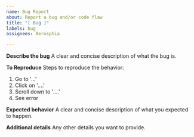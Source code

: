 ```yaml
---
name: Bug Report
about: Report a bug and/or code flaw
title: "[ Bug ]"
labels: bug
assignees: Aerosphia

---
```


**Describe the bug**
A clear and concise description of what the bug is.

**To Reproduce**
Steps to reproduce the behavior:
1. Go to '...'
2. Click on '....'
3. Scroll down to '....'
4. See error

**Expected behavior**
A clear and concise description of what you expected to happen.

**Additional details**
Any other details you want to provide.
